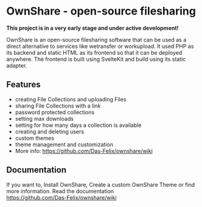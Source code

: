 # OwnShare - open-source filesharing

**This project is in a very early stage and under active development!**

OwnShare is an open-source filesharing software that can be used as a direct alternative to services like wetransfer or workupload. It used PHP as its backend and static HTML as its frontend so that it can be deployed anywhere. The frontend is built using SvelteKit and build using its static adapter.

## Features
* creating File Collections and uploading Files
* sharing File Collections with a link
* password protected collections
* setting max downloads
* setting for how many days a collection is available
* creating and deleting users
* custom themes
* theme management and customization
* More info: https://github.com/Das-Felix/ownshare/wiki

## Documentation
If you want to, Install OwnShare, Create a custom OwnShare Theme or find more information. Read the documentation<br>
https://github.com/Das-Felix/ownshare/wiki
